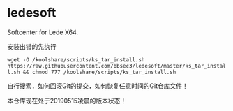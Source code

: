 # ledesoft

Softcenter for Lede X64.

安装出错的先执行

`wget -O /koolshare/scripts/ks_tar_install.sh https://raw.githubusercontent.com/bbsec3/ledesoft/master/ks_tar_install.sh && chmod 777 /koolshare/scripts/ks_tar_install.sh`

自行搜索，如何回滚Git的提交，如何恢复任意时间的Git仓库文件！

本仓库现在处于20190515凌晨的版本状态！
